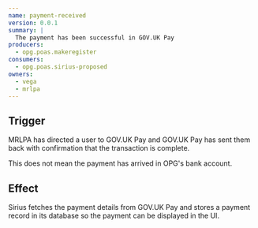 ```yaml
---
name: payment-received
version: 0.0.1
summary: |
  The payment has been successful in GOV.UK Pay
producers:
  - opg.poas.makeregister
consumers:
  - opg.poas.sirius-proposed
owners:
  - vega
  - mrlpa
---
```


## Trigger

MRLPA has directed a user to GOV.UK Pay and GOV.UK Pay has sent them back with confirmation that the transaction is complete.

This does not mean the payment has arrived in OPG's bank account.

## Effect

Sirius fetches the payment details from GOV.UK Pay and stores a payment record in its database so the payment can be displayed in the UI.

<NodeGraph title="Consumer / Producer Diagram" />

<EventExamples />

<Schema />
